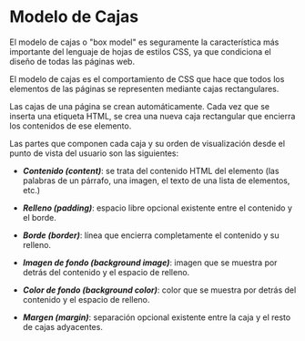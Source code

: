 # Modelo de Cajas

El modelo de cajas o "box model" es seguramente la característica más importante del lenguaje de hojas de estilos CSS, ya que condiciona el diseño de todas las páginas web.

El modelo de cajas es el comportamiento de CSS que hace que todos los elementos de las páginas se representen mediante cajas rectangulares.

Las cajas de una página se crean automáticamente. Cada vez que se inserta una etiqueta HTML, se crea una nueva caja rectangular que encierra los contenidos de ese elemento.

Las partes que componen cada caja y su orden de visualización desde el punto de vista del usuario son las siguientes:

+ ***Contenido (content)***: se trata del contenido HTML del elemento (las palabras de un párrafo, una imagen, el texto de una lista de elementos, etc.)

+ ***Relleno (padding)***: espacio libre opcional existente entre el contenido y el borde.

+ ***Borde (border)***: línea que encierra completamente el contenido y su relleno.

+ ***Imagen de fondo (background image)***: imagen que se muestra por detrás del contenido y el espacio de relleno.

+ ***Color de fondo (background color)***: color que se muestra por detrás del contenido y el espacio de relleno.

+ ***Margen (margin)***: separación opcional existente entre la caja y el resto de cajas adyacentes.
